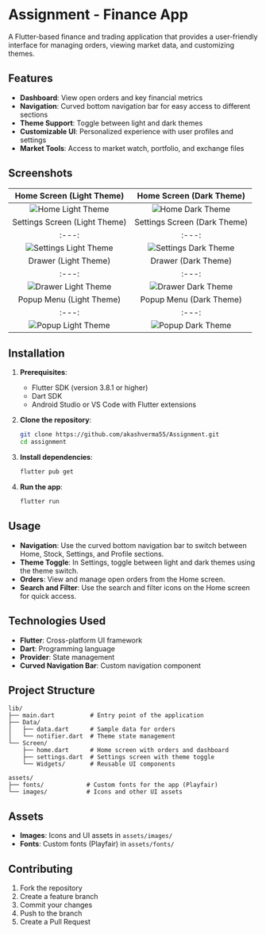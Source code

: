 # Assignment - Finance App

A Flutter-based finance and trading application that provides a user-friendly interface for managing orders, viewing market data, and customizing themes.

## Features

- **Dashboard**: View open orders and key financial metrics
- **Navigation**: Curved bottom navigation bar for easy access to different sections
- **Theme Support**: Toggle between light and dark themes
- **Customizable UI**: Personalized experience with user profiles and settings
- **Market Tools**: Access to market watch, portfolio, and exchange files

## Screenshots

| Home Screen (Light Theme) | Home Screen (Dark Theme) |
| :---: | :---: |
| ![Home Light Theme](assets/Assignment_Images/Home_LightTheme.png) | ![Home Dark Theme](assets/Assignment_Images/Home_DarkTheme.png) |
| Settings Screen (Light Theme) | Settings Screen (Dark Theme) |
| :---: | :---: |
| ![Settings Light Theme](assets/Assignment_Images/Settings_LightTheme.png) | ![Settings Dark Theme](assets/Assignment_Images/Settings_DarkTheme.png) |
| Drawer (Light Theme) | Drawer (Dark Theme) |
| :---: | :---: |
| ![Drawer Light Theme](assets/Assignment_Images/Drawer_LightTheme.png) | ![Drawer Dark Theme](assets/Assignment_Images/Drawer_DarkTheme.png) |
| Popup Menu (Light Theme) | Popup Menu (Dark Theme) |
| :---: | :---: |
| ![Popup Light Theme](assets/Assignment_Images/Popup_LightTheme.png) | ![Popup Dark Theme](assets/Assignment_Images/Popup_DarkTheme.png) |

## Installation

1. **Prerequisites**:
   - Flutter SDK (version 3.8.1 or higher)
   - Dart SDK
   - Android Studio or VS Code with Flutter extensions

2. **Clone the repository**:
   ```bash
   git clone https://github.com/akashverma55/Assignment.git
   cd assignment
   ```

3. **Install dependencies**:
   ```bash
   flutter pub get
   ```

4. **Run the app**:
   ```bash
   flutter run
   ```

## Usage

- **Navigation**: Use the curved bottom navigation bar to switch between Home, Stock, Settings, and Profile sections.
- **Theme Toggle**: In Settings, toggle between light and dark themes using the theme switch.
- **Orders**: View and manage open orders from the Home screen.
- **Search and Filter**: Use the search and filter icons on the Home screen for quick access.

## Technologies Used

- **Flutter**: Cross-platform UI framework
- **Dart**: Programming language
- **Provider**: State management
- **Curved Navigation Bar**: Custom navigation component

## Project Structure

```
lib/
├── main.dart          # Entry point of the application
├── Data/
│   ├── data.dart      # Sample data for orders
│   └── notifier.dart  # Theme state management
└── Screen/
    ├── home.dart      # Home screen with orders and dashboard
    ├── settings.dart  # Settings screen with theme toggle
    └── Widgets/       # Reusable UI components

assets/
├── fonts/            # Custom fonts for the app (Playfair)
└── images/           # Icons and other UI assets
```

## Assets

- **Images**: Icons and UI assets in `assets/images/`
- **Fonts**: Custom fonts (Playfair) in `assets/fonts/`

## Contributing

1. Fork the repository
2. Create a feature branch
3. Commit your changes
4. Push to the branch
5. Create a Pull Request

